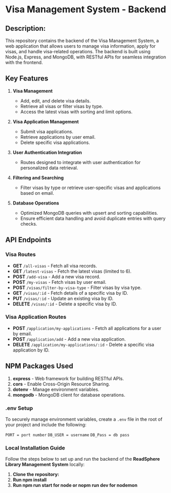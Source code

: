 # Visa Management System - Backend

<h2>Description:</h2>
This repository contains the backend of the Visa Management System, a web application that allows users to manage visa information, apply for visas, and handle visa-related operations. The backend is built using Node.js, Express, and MongoDB, with RESTful APIs for seamless integration with the frontend.

## Key Features

1. **Visa Management**

   - Add, edit, and delete visa details.
   - Retrieve all visas or filter visas by type.
   - Access the latest visas with sorting and limit options.

2. **Visa Application Management**

   - Submit visa applications.
   - Retrieve applications by user email.
   - Delete specific visa applications.

3. **User Authentication Integration**

   - Routes designed to integrate with user authentication for personalized data retrieval.

4. **Filtering and Searching**

   - Filter visas by type or retrieve user-specific visas and applications based on email.

5. **Database Operations**
   - Optimized MongoDB queries with upsert and sorting capabilities.
   - Ensure efficient data handling and avoid duplicate entries with query checks.

## API Endpoints

### Visa Routes

- **GET** `/all-visas` - Fetch all visa records.
- **GET** `/latest-visas` - Fetch the latest visas (limited to 6).
- **POST** `/add-visa` - Add a new visa record.
- **POST** `/my-visas` - Fetch visas by user email.
- **POST** `/visas/filter-by-visa-type` - Filter visas by visa type.
- **GET** `/visas/:id` - Fetch details of a specific visa by ID.
- **PUT** `/visas/:id` - Update an existing visa by ID.
- **DELETE** `/visas/:id` - Delete a specific visa by ID.

### Visa Application Routes

- **POST** `/application/my-applications` - Fetch all applications for a user by email.
- **POST** `/application/add` - Add a new visa application.
- **DELETE** `/application/my-applications/:id` - Delete a specific visa application by ID.

## NPM Packages Used

1. **express** - Web framework for building RESTful APIs.
2. **cors** - Enable Cross-Origin Resource Sharing.
3. **dotenv** - Manage environment variables.
4. **mongodb** - MongoDB client for database operations.

### .env Setup
To securely manage environment variables, create a `.env` file in the root of your project and include the following:

`PORT = port number`
`DB_USER = username` 
`DB_Pass = db pass`

### Local Installation Guide

Follow the steps below to set up and run the backend of the **ReadSphere Library Management System** locally:

1. **Clone the repository:**
2. **Run npm install**
3. **Run npm run start for node or nopm run dev for nodemon**
